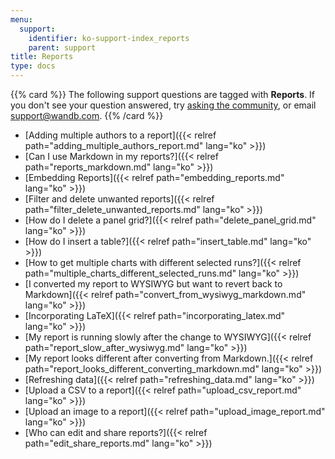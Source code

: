 ```yaml
---
menu:
  support:
    identifier: ko-support-index_reports
    parent: support
title: Reports
type: docs
---
```


{{% card %}}
The following support questions are tagged with **Reports**. If you don't see 
your question answered, try [asking the community](https://community.wandb.ai/), 
or email [support@wandb.com](mailto:support@wandb.com).
{{% /card %}}

- [Adding multiple authors to a report]({{< relref path="adding_multiple_authors_report.md" lang="ko" >}})
- [Can I use Markdown in my reports?]({{< relref path="reports_markdown.md" lang="ko" >}})
- [Embedding Reports]({{< relref path="embedding_reports.md" lang="ko" >}})
- [Filter and delete unwanted reports]({{< relref path="filter_delete_unwanted_reports.md" lang="ko" >}})
- [How do I delete a panel grid?]({{< relref path="delete_panel_grid.md" lang="ko" >}})
- [How do I insert a table?]({{< relref path="insert_table.md" lang="ko" >}})
- [How to get multiple charts with different selected runs?]({{< relref path="multiple_charts_different_selected_runs.md" lang="ko" >}})
- [I converted my report to WYSIWYG but want to revert back to Markdown]({{< relref path="convert_from_wysiwyg_markdown.md" lang="ko" >}})
- [Incorporating LaTeX]({{< relref path="incorporating_latex.md" lang="ko" >}})
- [My report is running slowly after the change to WYSIWYG]({{< relref path="report_slow_after_wysiwyg.md" lang="ko" >}})
- [My report looks different after converting from Markdown.]({{< relref path="report_looks_different_converting_markdown.md" lang="ko" >}})
- [Refreshing data]({{< relref path="refreshing_data.md" lang="ko" >}})
- [Upload a CSV to a report]({{< relref path="upload_csv_report.md" lang="ko" >}})
- [Upload an image to a report]({{< relref path="upload_image_report.md" lang="ko" >}})
- [Who can edit and share reports?]({{< relref path="edit_share_reports.md" lang="ko" >}})